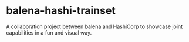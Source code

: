 # balena-hashi-trainset
A collaboration project between balena and HashiCorp to showcase joint capabilities in a fun and visual way.
